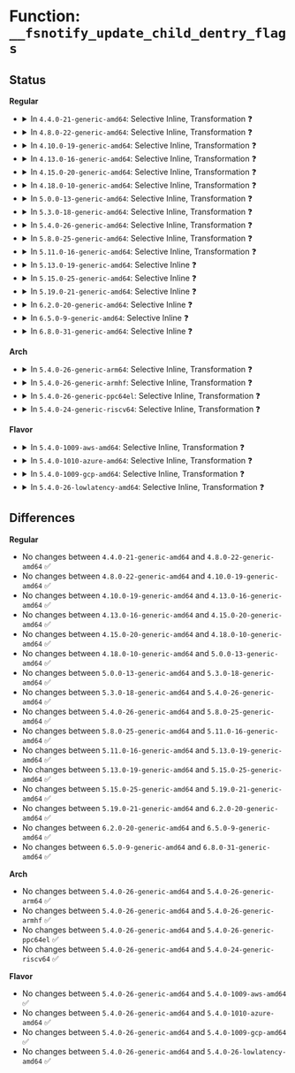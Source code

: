# Function: <code>__fsnotify_update_child_dentry_flags</code>

## Status
<b>Regular</b>
<ul>
<li>
<details>
<summary>In <code>4.4.0-21-generic-amd64</code>: Selective Inline, Transformation ❓</summary>

```c
void __fsnotify_update_child_dentry_flags(struct inode * inode)
```

```json
{
  "name": "__fsnotify_update_child_dentry_flags",
  "collision_type": "Unique Global",
  "inline_type": "Selective",
  "funcs": [
    {
      "addr": 18446744071581267760,
      "name": "__fsnotify_update_child_dentry_flags",
      "external": true,
      "loc": "fs/notify/fsnotify.c:51",
      "file": "fs/notify/fsnotify.c",
      "inline": "not declared, inlined",
      "caller_inline": [
        "fs/notify/fsnotify.c:__fsnotify_parent"
      ],
      "caller_func": [
        "fs/notify/fsnotify.c:__fsnotify_parent",
        "fs/notify/inode_mark.c:fsnotify_recalc_inode_mask",
        "fs/notify/mark.c:fsnotify_add_mark_locked"
      ]
    }
  ],
  "symbols": [
    {
      "addr": 18446744071581267760,
      "name": "__fsnotify_update_child_dentry_flags.part.1",
      "section": ".text",
      "bind": "STB_LOCAL",
      "size": 273
    },
    {
      "addr": 18446744071581268304,
      "name": "__fsnotify_update_child_dentry_flags",
      "section": ".text",
      "bind": "STB_GLOBAL",
      "size": 31
    }
  ]
}
```
</details>
</li>
<li>
<details>
<summary>In <code>4.8.0-22-generic-amd64</code>: Selective Inline, Transformation ❓</summary>

```c
void __fsnotify_update_child_dentry_flags(struct inode * inode)
```

```json
{
  "name": "__fsnotify_update_child_dentry_flags",
  "collision_type": "Unique Global",
  "inline_type": "Selective",
  "funcs": [
    {
      "addr": 18446744071581433925,
      "name": "__fsnotify_update_child_dentry_flags",
      "external": true,
      "loc": "fs/notify/fsnotify.c:51",
      "file": "fs/notify/fsnotify.c",
      "inline": "not declared, inlined",
      "caller_inline": [
        "fs/notify/fsnotify.c:__fsnotify_parent"
      ],
      "caller_func": [
        "fs/notify/fsnotify.c:__fsnotify_parent",
        "fs/notify/inode_mark.c:fsnotify_recalc_inode_mask",
        "fs/notify/mark.c:fsnotify_add_mark_locked"
      ]
    }
  ],
  "symbols": [
    {
      "addr": 18446744071581433472,
      "name": "__fsnotify_update_child_dentry_flags.part.1",
      "section": ".text",
      "bind": "STB_LOCAL",
      "size": 273
    },
    {
      "addr": 18446744071581434016,
      "name": "__fsnotify_update_child_dentry_flags",
      "section": ".text",
      "bind": "STB_GLOBAL",
      "size": 31
    }
  ]
}
```
</details>
</li>
<li>
<details>
<summary>In <code>4.10.0-19-generic-amd64</code>: Selective Inline, Transformation ❓</summary>

```c
void __fsnotify_update_child_dentry_flags(struct inode * inode)
```

```json
{
  "name": "__fsnotify_update_child_dentry_flags",
  "collision_type": "Unique Global",
  "inline_type": "Selective",
  "funcs": [
    {
      "addr": 18446744071581515045,
      "name": "__fsnotify_update_child_dentry_flags",
      "external": true,
      "loc": "fs/notify/fsnotify.c:51",
      "file": "fs/notify/fsnotify.c",
      "inline": "not declared, inlined",
      "caller_inline": [
        "fs/notify/fsnotify.c:__fsnotify_parent"
      ],
      "caller_func": [
        "fs/notify/fsnotify.c:__fsnotify_parent",
        "fs/notify/inode_mark.c:fsnotify_recalc_inode_mask",
        "fs/notify/mark.c:fsnotify_add_mark_locked"
      ]
    }
  ],
  "symbols": [
    {
      "addr": 18446744071581514592,
      "name": "__fsnotify_update_child_dentry_flags.part.1",
      "section": ".text",
      "bind": "STB_LOCAL",
      "size": 273
    },
    {
      "addr": 18446744071581515136,
      "name": "__fsnotify_update_child_dentry_flags",
      "section": ".text",
      "bind": "STB_GLOBAL",
      "size": 31
    }
  ]
}
```
</details>
</li>
<li>
<details>
<summary>In <code>4.13.0-16-generic-amd64</code>: Selective Inline, Transformation ❓</summary>

```c
void __fsnotify_update_child_dentry_flags(struct inode * inode)
```

```json
{
  "name": "__fsnotify_update_child_dentry_flags",
  "collision_type": "Unique Global",
  "inline_type": "Selective",
  "funcs": [
    {
      "addr": 18446744071581567888,
      "name": "__fsnotify_update_child_dentry_flags",
      "external": true,
      "loc": "fs/notify/fsnotify.c:108",
      "file": "fs/notify/fsnotify.c",
      "inline": "not declared, inlined",
      "caller_inline": [
        "fs/notify/fsnotify.c:__fsnotify_parent"
      ],
      "caller_func": [
        "fs/notify/fsnotify.c:__fsnotify_parent"
      ]
    }
  ],
  "symbols": [
    {
      "addr": 18446744071581567392,
      "name": "__fsnotify_update_child_dentry_flags.part.1",
      "section": ".text",
      "bind": "STB_LOCAL",
      "size": 269
    },
    {
      "addr": 18446744071581568256,
      "name": "__fsnotify_update_child_dentry_flags",
      "section": ".text",
      "bind": "STB_GLOBAL",
      "size": 31
    }
  ]
}
```
</details>
</li>
<li>
<details>
<summary>In <code>4.15.0-20-generic-amd64</code>: Selective Inline, Transformation ❓</summary>

```c
void __fsnotify_update_child_dentry_flags(struct inode * inode)
```

```json
{
  "name": "__fsnotify_update_child_dentry_flags",
  "collision_type": "Unique Global",
  "inline_type": "Selective",
  "funcs": [
    {
      "addr": 18446744071581712160,
      "name": "__fsnotify_update_child_dentry_flags",
      "external": true,
      "loc": "fs/notify/fsnotify.c:108",
      "file": "fs/notify/fsnotify.c",
      "inline": "not declared, inlined",
      "caller_inline": [
        "fs/notify/fsnotify.c:__fsnotify_parent"
      ],
      "caller_func": [
        "fs/notify/fsnotify.c:__fsnotify_parent"
      ]
    }
  ],
  "symbols": [
    {
      "addr": 18446744071581711664,
      "name": "__fsnotify_update_child_dentry_flags.part.1",
      "section": ".text",
      "bind": "STB_LOCAL",
      "size": 269
    },
    {
      "addr": 18446744071581712528,
      "name": "__fsnotify_update_child_dentry_flags",
      "section": ".text",
      "bind": "STB_GLOBAL",
      "size": 31
    }
  ]
}
```
</details>
</li>
<li>
<details>
<summary>In <code>4.18.0-10-generic-amd64</code>: Selective Inline, Transformation ❓</summary>

```c
void __fsnotify_update_child_dentry_flags(struct inode * inode)
```

```json
{
  "name": "__fsnotify_update_child_dentry_flags",
  "collision_type": "Unique Global",
  "inline_type": "Selective",
  "funcs": [
    {
      "addr": 18446744071581879092,
      "name": "__fsnotify_update_child_dentry_flags",
      "external": true,
      "loc": "fs/notify/fsnotify.c:108",
      "file": "fs/notify/fsnotify.c",
      "inline": "not declared, inlined",
      "caller_inline": [
        "fs/notify/fsnotify.c:__fsnotify_parent"
      ],
      "caller_func": [
        "fs/notify/fsnotify.c:__fsnotify_parent"
      ]
    }
  ],
  "symbols": [
    {
      "addr": 18446744071581878592,
      "name": "__fsnotify_update_child_dentry_flags.part.4",
      "section": ".text",
      "bind": "STB_LOCAL",
      "size": 271
    },
    {
      "addr": 18446744071581879472,
      "name": "__fsnotify_update_child_dentry_flags",
      "section": ".text",
      "bind": "STB_GLOBAL",
      "size": 30
    }
  ]
}
```
</details>
</li>
<li>
<details>
<summary>In <code>5.0.0-13-generic-amd64</code>: Selective Inline, Transformation ❓</summary>

```c
void __fsnotify_update_child_dentry_flags(struct inode * inode)
```

```json
{
  "name": "__fsnotify_update_child_dentry_flags",
  "collision_type": "Unique Global",
  "inline_type": "Selective",
  "funcs": [
    {
      "addr": 18446744071581963689,
      "name": "__fsnotify_update_child_dentry_flags",
      "external": true,
      "loc": "fs/notify/fsnotify.c:117",
      "file": "fs/notify/fsnotify.c",
      "inline": "not declared, inlined",
      "caller_inline": [
        "fs/notify/fsnotify.c:__fsnotify_parent"
      ],
      "caller_func": [
        "fs/notify/fsnotify.c:__fsnotify_parent"
      ]
    }
  ],
  "symbols": [
    {
      "addr": 18446744071581963184,
      "name": "__fsnotify_update_child_dentry_flags.part.4",
      "section": ".text",
      "bind": "STB_LOCAL",
      "size": 271
    },
    {
      "addr": 18446744071581964240,
      "name": "__fsnotify_update_child_dentry_flags",
      "section": ".text",
      "bind": "STB_GLOBAL",
      "size": 30
    }
  ]
}
```
</details>
</li>
<li>
<details>
<summary>In <code>5.3.0-18-generic-amd64</code>: Selective Inline, Transformation ❓</summary>

```c
void __fsnotify_update_child_dentry_flags(struct inode * inode)
```

```json
{
  "name": "__fsnotify_update_child_dentry_flags",
  "collision_type": "Unique Global",
  "inline_type": "Selective",
  "funcs": [
    {
      "addr": 18446744071582096388,
      "name": "__fsnotify_update_child_dentry_flags",
      "external": true,
      "loc": "fs/notify/fsnotify.c:104",
      "file": "fs/notify/fsnotify.c",
      "inline": "not declared, inlined",
      "caller_inline": [
        "fs/notify/fsnotify.c:__fsnotify_parent"
      ],
      "caller_func": [
        "fs/notify/fsnotify.c:__fsnotify_parent"
      ]
    }
  ],
  "symbols": [
    {
      "addr": 18446744071582095872,
      "name": "__fsnotify_update_child_dentry_flags.part.0",
      "section": ".text",
      "bind": "STB_LOCAL",
      "size": 271
    },
    {
      "addr": 18446744071582096944,
      "name": "__fsnotify_update_child_dentry_flags",
      "section": ".text",
      "bind": "STB_GLOBAL",
      "size": 30
    }
  ]
}
```
</details>
</li>
<li>
<details>
<summary>In <code>5.4.0-26-generic-amd64</code>: Selective Inline, Transformation ❓</summary>

```c
void __fsnotify_update_child_dentry_flags(struct inode * inode)
```

```json
{
  "name": "__fsnotify_update_child_dentry_flags",
  "collision_type": "Unique Global",
  "inline_type": "Selective",
  "funcs": [
    {
      "addr": 18446744071582173748,
      "name": "__fsnotify_update_child_dentry_flags",
      "external": true,
      "loc": "fs/notify/fsnotify.c:108",
      "file": "fs/notify/fsnotify.c",
      "inline": "not declared, inlined",
      "caller_inline": [
        "fs/notify/fsnotify.c:__fsnotify_parent"
      ],
      "caller_func": [
        "fs/notify/fsnotify.c:__fsnotify_parent"
      ]
    }
  ],
  "symbols": [
    {
      "addr": 18446744071582173232,
      "name": "__fsnotify_update_child_dentry_flags.part.0",
      "section": ".text",
      "bind": "STB_LOCAL",
      "size": 271
    },
    {
      "addr": 18446744071582174304,
      "name": "__fsnotify_update_child_dentry_flags",
      "section": ".text",
      "bind": "STB_GLOBAL",
      "size": 30
    }
  ]
}
```
</details>
</li>
<li>
<details>
<summary>In <code>5.8.0-25-generic-amd64</code>: Selective Inline, Transformation ❓</summary>

```c
void __fsnotify_update_child_dentry_flags(struct inode * inode)
```

```json
{
  "name": "__fsnotify_update_child_dentry_flags",
  "collision_type": "Unique Global",
  "inline_type": "Selective",
  "funcs": [
    {
      "addr": 18446744071582410656,
      "name": "__fsnotify_update_child_dentry_flags",
      "external": true,
      "loc": "fs/notify/fsnotify.c:108",
      "file": "fs/notify/fsnotify.c",
      "inline": "not declared, inlined",
      "caller_inline": [],
      "caller_func": [
        "fs/notify/mark.c:fsnotify_add_mark_locked"
      ]
    }
  ],
  "symbols": [
    {
      "addr": 18446744071582410656,
      "name": "__fsnotify_update_child_dentry_flags.part.0",
      "section": ".text",
      "bind": "STB_LOCAL",
      "size": 271
    },
    {
      "addr": 18446744071582411264,
      "name": "__fsnotify_update_child_dentry_flags",
      "section": ".text",
      "bind": "STB_GLOBAL",
      "size": 30
    }
  ]
}
```
</details>
</li>
<li>
<details>
<summary>In <code>5.11.0-16-generic-amd64</code>: Selective Inline, Transformation ❓</summary>

```c
void __fsnotify_update_child_dentry_flags(struct inode * inode)
```

```json
{
  "name": "__fsnotify_update_child_dentry_flags",
  "collision_type": "Unique Global",
  "inline_type": "Selective",
  "funcs": [
    {
      "addr": 18446744071582465173,
      "name": "__fsnotify_update_child_dentry_flags",
      "external": true,
      "loc": "fs/notify/fsnotify.c:108",
      "file": "fs/notify/fsnotify.c",
      "inline": "not declared, inlined",
      "caller_inline": [
        "fs/notify/fsnotify.c:__fsnotify_parent"
      ],
      "caller_func": [
        "fs/notify/fsnotify.c:__fsnotify_parent",
        "fs/notify/mark.c:fsnotify_add_mark_locked"
      ]
    }
  ],
  "symbols": [
    {
      "addr": 18446744071582464272,
      "name": "__fsnotify_update_child_dentry_flags.part.0",
      "section": ".text",
      "bind": "STB_LOCAL",
      "size": 271
    },
    {
      "addr": 18446744071582465360,
      "name": "__fsnotify_update_child_dentry_flags",
      "section": ".text",
      "bind": "STB_GLOBAL",
      "size": 30
    }
  ]
}
```
</details>
</li>
<li>
<details>
<summary>In <code>5.13.0-19-generic-amd64</code>: Selective Inline ❓</summary>

```c
void __fsnotify_update_child_dentry_flags(struct inode * inode)
```

```json
{
  "name": "__fsnotify_update_child_dentry_flags",
  "collision_type": "Unique Global",
  "inline_type": "Selective",
  "funcs": [
    {
      "addr": 18446744071582491328,
      "name": "__fsnotify_update_child_dentry_flags",
      "external": true,
      "loc": "fs/notify/fsnotify.c:108",
      "file": "fs/notify/fsnotify.c",
      "inline": "not declared, inlined",
      "caller_inline": [],
      "caller_func": [
        "fs/notify/fsnotify.c:__fsnotify_parent",
        "fs/notify/mark.c:fsnotify_add_mark_locked"
      ]
    }
  ],
  "symbols": [
    {
      "addr": 18446744071582491328,
      "name": "__fsnotify_update_child_dentry_flags",
      "section": ".text",
      "bind": "STB_GLOBAL",
      "size": 289
    }
  ]
}
```
</details>
</li>
<li>
<details>
<summary>In <code>5.15.0-25-generic-amd64</code>: Selective Inline ❓</summary>

```c
void __fsnotify_update_child_dentry_flags(struct inode * inode)
```

```json
{
  "name": "__fsnotify_update_child_dentry_flags",
  "collision_type": "Unique Global",
  "inline_type": "Selective",
  "funcs": [
    {
      "addr": 18446744071582805824,
      "name": "__fsnotify_update_child_dentry_flags",
      "external": true,
      "loc": "fs/notify/fsnotify.c:108",
      "file": "fs/notify/fsnotify.c",
      "inline": "not declared, inlined",
      "caller_inline": [],
      "caller_func": [
        "fs/notify/fsnotify.c:__fsnotify_parent",
        "fs/notify/mark.c:fsnotify_add_mark_locked"
      ]
    }
  ],
  "symbols": [
    {
      "addr": 18446744071582805824,
      "name": "__fsnotify_update_child_dentry_flags",
      "section": ".text",
      "bind": "STB_GLOBAL",
      "size": 289
    }
  ]
}
```
</details>
</li>
<li>
<details>
<summary>In <code>5.19.0-21-generic-amd64</code>: Selective Inline ❓</summary>

```c
void __fsnotify_update_child_dentry_flags(struct inode * inode)
```

```json
{
  "name": "__fsnotify_update_child_dentry_flags",
  "collision_type": "Unique Global",
  "inline_type": "Selective",
  "funcs": [
    {
      "addr": 18446744071583359648,
      "name": "__fsnotify_update_child_dentry_flags",
      "external": true,
      "loc": "fs/notify/fsnotify.c:106",
      "file": "fs/notify/fsnotify.c",
      "inline": "not declared, inlined",
      "caller_inline": [],
      "caller_func": [
        "fs/notify/fsnotify.c:__fsnotify_parent",
        "fs/notify/fsnotify.c:__fsnotify_parent",
        "fs/notify/mark.c:fsnotify_add_mark_locked"
      ]
    }
  ],
  "symbols": [
    {
      "addr": 18446744071583359648,
      "name": "__fsnotify_update_child_dentry_flags",
      "section": ".text",
      "bind": "STB_GLOBAL",
      "size": 303
    }
  ]
}
```
</details>
</li>
<li>
<details>
<summary>In <code>6.2.0-20-generic-amd64</code>: Selective Inline ❓</summary>

```c
void __fsnotify_update_child_dentry_flags(struct inode * inode)
```

```json
{
  "name": "__fsnotify_update_child_dentry_flags",
  "collision_type": "Unique Global",
  "inline_type": "Selective",
  "funcs": [
    {
      "addr": 18446744071583943072,
      "name": "__fsnotify_update_child_dentry_flags",
      "external": true,
      "loc": "fs/notify/fsnotify.c:106",
      "file": "fs/notify/fsnotify.c",
      "inline": "not declared, inlined",
      "caller_inline": [],
      "caller_func": [
        "fs/notify/fsnotify.c:__fsnotify_parent",
        "fs/notify/fsnotify.c:__fsnotify_parent",
        "fs/notify/mark.c:fsnotify_add_mark_locked"
      ]
    }
  ],
  "symbols": [
    {
      "addr": 18446744071583943072,
      "name": "__fsnotify_update_child_dentry_flags",
      "section": ".text",
      "bind": "STB_GLOBAL",
      "size": 303
    }
  ]
}
```
</details>
</li>
<li>
<details>
<summary>In <code>6.5.0-9-generic-amd64</code>: Selective Inline ❓</summary>

```c
void __fsnotify_update_child_dentry_flags(struct inode * inode)
```

```json
{
  "name": "__fsnotify_update_child_dentry_flags",
  "collision_type": "Unique Global",
  "inline_type": "Selective",
  "funcs": [
    {
      "addr": 18446744071584166384,
      "name": "__fsnotify_update_child_dentry_flags",
      "external": true,
      "loc": "fs/notify/fsnotify.c:106",
      "file": "fs/notify/fsnotify.c",
      "inline": "not declared, inlined",
      "caller_inline": [],
      "caller_func": [
        "fs/notify/fsnotify.c:__fsnotify_parent",
        "fs/notify/fsnotify.c:__fsnotify_parent",
        "fs/notify/mark.c:fsnotify_add_mark_locked"
      ]
    }
  ],
  "symbols": [
    {
      "addr": 18446744071584166384,
      "name": "__fsnotify_update_child_dentry_flags",
      "section": ".text",
      "bind": "STB_GLOBAL",
      "size": 303
    }
  ]
}
```
</details>
</li>
<li>
<details>
<summary>In <code>6.8.0-31-generic-amd64</code>: Selective Inline ❓</summary>

```c
void __fsnotify_update_child_dentry_flags(struct inode * inode)
```

```json
{
  "name": "__fsnotify_update_child_dentry_flags",
  "collision_type": "Unique Global",
  "inline_type": "Selective",
  "funcs": [
    {
      "addr": 18446744071584380576,
      "name": "__fsnotify_update_child_dentry_flags",
      "external": true,
      "loc": "fs/notify/fsnotify.c:106",
      "file": "fs/notify/fsnotify.c",
      "inline": "not declared, inlined",
      "caller_inline": [],
      "caller_func": [
        "fs/notify/fsnotify.c:__fsnotify_parent",
        "fs/notify/fsnotify.c:__fsnotify_parent",
        "fs/notify/mark.c:fsnotify_add_mark_locked"
      ]
    }
  ],
  "symbols": [
    {
      "addr": 18446744071584380576,
      "name": "__fsnotify_update_child_dentry_flags",
      "section": ".text",
      "bind": "STB_GLOBAL",
      "size": 267
    }
  ]
}
```
</details>
</li>
</ul>
<b>Arch</b>
<ul>
<li>
<details>
<summary>In <code>5.4.0-26-generic-arm64</code>: Selective Inline, Transformation ❓</summary>

```c
void __fsnotify_update_child_dentry_flags(struct inode * inode)
```

```json
{
  "name": "__fsnotify_update_child_dentry_flags",
  "collision_type": "Unique Global",
  "inline_type": "Selective",
  "funcs": [
    {
      "addr": 18446603336493728728,
      "name": "__fsnotify_update_child_dentry_flags",
      "external": true,
      "loc": "fs/notify/fsnotify.c:108",
      "file": "fs/notify/fsnotify.c",
      "inline": "not declared, inlined",
      "caller_inline": [
        "fs/notify/fsnotify.c:__fsnotify_parent"
      ],
      "caller_func": [
        "fs/notify/fsnotify.c:__fsnotify_parent"
      ]
    }
  ],
  "symbols": [
    {
      "addr": 18446603336493728024,
      "name": "__fsnotify_update_child_dentry_flags.part.0",
      "section": ".text",
      "bind": "STB_LOCAL",
      "size": 440
    },
    {
      "addr": 18446603336493729480,
      "name": "__fsnotify_update_child_dentry_flags",
      "section": ".text",
      "bind": "STB_GLOBAL",
      "size": 60
    }
  ]
}
```
</details>
</li>
<li>
<details>
<summary>In <code>5.4.0-26-generic-armhf</code>: Selective Inline, Transformation ❓</summary>

```c
void __fsnotify_update_child_dentry_flags(struct inode * inode)
```

```json
{
  "name": "__fsnotify_update_child_dentry_flags",
  "collision_type": "Unique Global",
  "inline_type": "Selective",
  "funcs": [
    {
      "addr": 3227254216,
      "name": "__fsnotify_update_child_dentry_flags",
      "external": true,
      "loc": "fs/notify/fsnotify.c:108",
      "file": "fs/notify/fsnotify.c",
      "inline": "not declared, inlined",
      "caller_inline": [
        "fs/notify/fsnotify.c:__fsnotify_parent"
      ],
      "caller_func": [
        "fs/notify/fsnotify.c:__fsnotify_parent"
      ]
    }
  ],
  "symbols": [
    {
      "addr": 3227252636,
      "name": "__fsnotify_update_child_dentry_flags.part.0",
      "section": ".text",
      "bind": "STB_LOCAL",
      "size": 244
    },
    {
      "addr": 3227254816,
      "name": "__fsnotify_update_child_dentry_flags",
      "section": ".text",
      "bind": "STB_GLOBAL",
      "size": 44
    }
  ]
}
```
</details>
</li>
<li>
<details>
<summary>In <code>5.4.0-26-generic-ppc64el</code>: Selective Inline, Transformation ❓</summary>

```c
void __fsnotify_update_child_dentry_flags(struct inode * inode)
```

```json
{
  "name": "__fsnotify_update_child_dentry_flags",
  "collision_type": "Unique Global",
  "inline_type": "Selective",
  "funcs": [
    {
      "addr": 13835058055287336384,
      "name": "__fsnotify_update_child_dentry_flags",
      "external": true,
      "loc": "fs/notify/fsnotify.c:108",
      "file": "fs/notify/fsnotify.c",
      "inline": "not declared, inlined",
      "caller_inline": [
        "fs/notify/fsnotify.c:__fsnotify_parent"
      ],
      "caller_func": [
        "fs/notify/fsnotify.c:__fsnotify_parent"
      ]
    }
  ],
  "symbols": [
    {
      "addr": 13835058055287334208,
      "name": "__fsnotify_update_child_dentry_flags.part.0",
      "section": ".text",
      "bind": "STB_LOCAL",
      "size": 508
    },
    {
      "addr": 13835058055287337424,
      "name": "__fsnotify_update_child_dentry_flags",
      "section": ".text",
      "bind": "STB_GLOBAL",
      "size": 36
    }
  ]
}
```
</details>
</li>
<li>
<details>
<summary>In <code>5.4.0-24-generic-riscv64</code>: Selective Inline, Transformation ❓</summary>

```c
void __fsnotify_update_child_dentry_flags(struct inode * inode)
```

```json
{
  "name": "__fsnotify_update_child_dentry_flags",
  "collision_type": "Unique Global",
  "inline_type": "Selective",
  "funcs": [
    {
      "addr": 18446743936273338598,
      "name": "__fsnotify_update_child_dentry_flags",
      "external": true,
      "loc": "fs/notify/fsnotify.c:108",
      "file": "fs/notify/fsnotify.c",
      "inline": "not declared, inlined",
      "caller_inline": [
        "fs/notify/fsnotify.c:__fsnotify_parent"
      ],
      "caller_func": [
        "fs/notify/fsnotify.c:__fsnotify_parent"
      ]
    }
  ],
  "symbols": [
    {
      "addr": 18446743936273337962,
      "name": "__fsnotify_update_child_dentry_flags.part.0",
      "section": ".text",
      "bind": "STB_LOCAL",
      "size": 424
    },
    {
      "addr": 18446743936273339326,
      "name": "__fsnotify_update_child_dentry_flags",
      "section": ".text",
      "bind": "STB_GLOBAL",
      "size": 56
    }
  ]
}
```
</details>
</li>
</ul>
<b>Flavor</b>
<ul>
<li>
<details>
<summary>In <code>5.4.0-1009-aws-amd64</code>: Selective Inline, Transformation ❓</summary>

```c
void __fsnotify_update_child_dentry_flags(struct inode * inode)
```

```json
{
  "name": "__fsnotify_update_child_dentry_flags",
  "collision_type": "Unique Global",
  "inline_type": "Selective",
  "funcs": [
    {
      "addr": 18446744071582142484,
      "name": "__fsnotify_update_child_dentry_flags",
      "external": true,
      "loc": "fs/notify/fsnotify.c:108",
      "file": "fs/notify/fsnotify.c",
      "inline": "not declared, inlined",
      "caller_inline": [
        "fs/notify/fsnotify.c:__fsnotify_parent"
      ],
      "caller_func": [
        "fs/notify/fsnotify.c:__fsnotify_parent"
      ]
    }
  ],
  "symbols": [
    {
      "addr": 18446744071582141968,
      "name": "__fsnotify_update_child_dentry_flags.part.0",
      "section": ".text",
      "bind": "STB_LOCAL",
      "size": 271
    },
    {
      "addr": 18446744071582143040,
      "name": "__fsnotify_update_child_dentry_flags",
      "section": ".text",
      "bind": "STB_GLOBAL",
      "size": 30
    }
  ]
}
```
</details>
</li>
<li>
<details>
<summary>In <code>5.4.0-1010-azure-amd64</code>: Selective Inline, Transformation ❓</summary>

```c
void __fsnotify_update_child_dentry_flags(struct inode * inode)
```

```json
{
  "name": "__fsnotify_update_child_dentry_flags",
  "collision_type": "Unique Global",
  "inline_type": "Selective",
  "funcs": [
    {
      "addr": 18446744071582079924,
      "name": "__fsnotify_update_child_dentry_flags",
      "external": true,
      "loc": "fs/notify/fsnotify.c:108",
      "file": "fs/notify/fsnotify.c",
      "inline": "not declared, inlined",
      "caller_inline": [
        "fs/notify/fsnotify.c:__fsnotify_parent"
      ],
      "caller_func": [
        "fs/notify/fsnotify.c:__fsnotify_parent"
      ]
    }
  ],
  "symbols": [
    {
      "addr": 18446744071582079408,
      "name": "__fsnotify_update_child_dentry_flags.part.0",
      "section": ".text",
      "bind": "STB_LOCAL",
      "size": 271
    },
    {
      "addr": 18446744071582080480,
      "name": "__fsnotify_update_child_dentry_flags",
      "section": ".text",
      "bind": "STB_GLOBAL",
      "size": 30
    }
  ]
}
```
</details>
</li>
<li>
<details>
<summary>In <code>5.4.0-1009-gcp-amd64</code>: Selective Inline, Transformation ❓</summary>

```c
void __fsnotify_update_child_dentry_flags(struct inode * inode)
```

```json
{
  "name": "__fsnotify_update_child_dentry_flags",
  "collision_type": "Unique Global",
  "inline_type": "Selective",
  "funcs": [
    {
      "addr": 18446744071582132964,
      "name": "__fsnotify_update_child_dentry_flags",
      "external": true,
      "loc": "fs/notify/fsnotify.c:108",
      "file": "fs/notify/fsnotify.c",
      "inline": "not declared, inlined",
      "caller_inline": [
        "fs/notify/fsnotify.c:__fsnotify_parent"
      ],
      "caller_func": [
        "fs/notify/fsnotify.c:__fsnotify_parent"
      ]
    }
  ],
  "symbols": [
    {
      "addr": 18446744071582132448,
      "name": "__fsnotify_update_child_dentry_flags.part.0",
      "section": ".text",
      "bind": "STB_LOCAL",
      "size": 271
    },
    {
      "addr": 18446744071582133520,
      "name": "__fsnotify_update_child_dentry_flags",
      "section": ".text",
      "bind": "STB_GLOBAL",
      "size": 30
    }
  ]
}
```
</details>
</li>
<li>
<details>
<summary>In <code>5.4.0-26-lowlatency-amd64</code>: Selective Inline, Transformation ❓</summary>

```c
void __fsnotify_update_child_dentry_flags(struct inode * inode)
```

```json
{
  "name": "__fsnotify_update_child_dentry_flags",
  "collision_type": "Unique Global",
  "inline_type": "Selective",
  "funcs": [
    {
      "addr": 18446744071582206004,
      "name": "__fsnotify_update_child_dentry_flags",
      "external": true,
      "loc": "fs/notify/fsnotify.c:108",
      "file": "fs/notify/fsnotify.c",
      "inline": "not declared, inlined",
      "caller_inline": [
        "fs/notify/fsnotify.c:__fsnotify_parent"
      ],
      "caller_func": [
        "fs/notify/fsnotify.c:__fsnotify_parent"
      ]
    }
  ],
  "symbols": [
    {
      "addr": 18446744071582204512,
      "name": "__fsnotify_update_child_dentry_flags.part.0",
      "section": ".text",
      "bind": "STB_LOCAL",
      "size": 265
    },
    {
      "addr": 18446744071582206544,
      "name": "__fsnotify_update_child_dentry_flags",
      "section": ".text",
      "bind": "STB_GLOBAL",
      "size": 30
    }
  ]
}
```
</details>
</li>
</ul>

## Differences
<b>Regular</b>
<ul>
<li>
No changes between <code>4.4.0-21-generic-amd64</code> and <code>4.8.0-22-generic-amd64</code> ✅
</li>
<li>
No changes between <code>4.8.0-22-generic-amd64</code> and <code>4.10.0-19-generic-amd64</code> ✅
</li>
<li>
No changes between <code>4.10.0-19-generic-amd64</code> and <code>4.13.0-16-generic-amd64</code> ✅
</li>
<li>
No changes between <code>4.13.0-16-generic-amd64</code> and <code>4.15.0-20-generic-amd64</code> ✅
</li>
<li>
No changes between <code>4.15.0-20-generic-amd64</code> and <code>4.18.0-10-generic-amd64</code> ✅
</li>
<li>
No changes between <code>4.18.0-10-generic-amd64</code> and <code>5.0.0-13-generic-amd64</code> ✅
</li>
<li>
No changes between <code>5.0.0-13-generic-amd64</code> and <code>5.3.0-18-generic-amd64</code> ✅
</li>
<li>
No changes between <code>5.3.0-18-generic-amd64</code> and <code>5.4.0-26-generic-amd64</code> ✅
</li>
<li>
No changes between <code>5.4.0-26-generic-amd64</code> and <code>5.8.0-25-generic-amd64</code> ✅
</li>
<li>
No changes between <code>5.8.0-25-generic-amd64</code> and <code>5.11.0-16-generic-amd64</code> ✅
</li>
<li>
No changes between <code>5.11.0-16-generic-amd64</code> and <code>5.13.0-19-generic-amd64</code> ✅
</li>
<li>
No changes between <code>5.13.0-19-generic-amd64</code> and <code>5.15.0-25-generic-amd64</code> ✅
</li>
<li>
No changes between <code>5.15.0-25-generic-amd64</code> and <code>5.19.0-21-generic-amd64</code> ✅
</li>
<li>
No changes between <code>5.19.0-21-generic-amd64</code> and <code>6.2.0-20-generic-amd64</code> ✅
</li>
<li>
No changes between <code>6.2.0-20-generic-amd64</code> and <code>6.5.0-9-generic-amd64</code> ✅
</li>
<li>
No changes between <code>6.5.0-9-generic-amd64</code> and <code>6.8.0-31-generic-amd64</code> ✅
</li>
</ul>
<b>Arch</b>
<ul>
<li>
No changes between <code>5.4.0-26-generic-amd64</code> and <code>5.4.0-26-generic-arm64</code> ✅
</li>
<li>
No changes between <code>5.4.0-26-generic-amd64</code> and <code>5.4.0-26-generic-armhf</code> ✅
</li>
<li>
No changes between <code>5.4.0-26-generic-amd64</code> and <code>5.4.0-26-generic-ppc64el</code> ✅
</li>
<li>
No changes between <code>5.4.0-26-generic-amd64</code> and <code>5.4.0-24-generic-riscv64</code> ✅
</li>
</ul>
<b>Flavor</b>
<ul>
<li>
No changes between <code>5.4.0-26-generic-amd64</code> and <code>5.4.0-1009-aws-amd64</code> ✅
</li>
<li>
No changes between <code>5.4.0-26-generic-amd64</code> and <code>5.4.0-1010-azure-amd64</code> ✅
</li>
<li>
No changes between <code>5.4.0-26-generic-amd64</code> and <code>5.4.0-1009-gcp-amd64</code> ✅
</li>
<li>
No changes between <code>5.4.0-26-generic-amd64</code> and <code>5.4.0-26-lowlatency-amd64</code> ✅
</li>
</ul>
